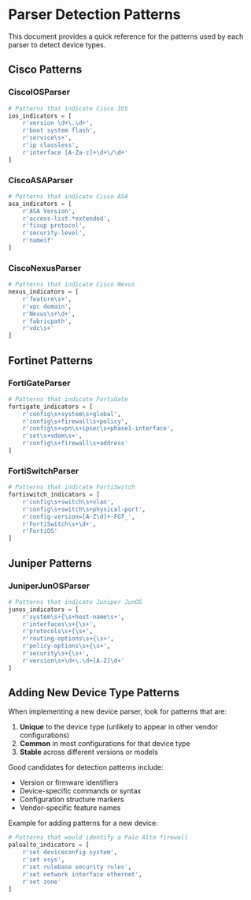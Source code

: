# Parser Detection Patterns

This document provides a quick reference for the patterns used by each parser to detect device types.

## Cisco Patterns

### CiscoIOSParser

```python
# Patterns that indicate Cisco IOS
ios_indicators = [
    r'version \d+\.\d+',
    r'boot system flash',
    r'service\s+',
    r'ip classless',
    r'interface [A-Za-z]+\d+\/\d+'
]
```

### CiscoASAParser

```python
# Patterns that indicate Cisco ASA
asa_indicators = [
    r'ASA Version',
    r'access-list.*extended',
    r'fixup protocol',
    r'security-level',
    r'nameif'
]
```

### CiscoNexusParser

```python
# Patterns that indicate Cisco Nexus
nexus_indicators = [
    r'feature\s+',
    r'vpc domain',
    r'Nexus\s+\d+',
    r'fabricpath',
    r'vdc\s+'
]
```

## Fortinet Patterns

### FortiGateParser

```python
# Patterns that indicate FortiGate
fortigate_indicators = [
    r'config\s+system\s+global',
    r'config\s+firewall\s+policy',
    r'config\s+vpn\s+ipsec\s+phase1-interface',
    r'set\s+vdom\s+',
    r'config\s+firewall\s+address'
]
```

### FortiSwitchParser

```python
# Patterns that indicate FortiSwitch
fortiswitch_indicators = [
    r'config\s+switch\s+vlan',
    r'config\s+switch\s+physical-port',
    r'config-version=[A-Z\d]+-FGT_',
    r'FortiSwitch\s+\d+',
    r'FortiOS'
]
```

## Juniper Patterns

### JuniperJunOSParser

```python
# Patterns that indicate Juniper JunOS
junos_indicators = [
    r'system\s+{\s+host-name\s+',
    r'interfaces\s+{\s+',
    r'protocols\s+{\s+',
    r'routing-options\s+{\s+',
    r'policy-options\s+{\s+',
    r'security\s+{\s+',
    r'version\s+\d+\.\d+[A-Z]\d+'
]
```

## Adding New Device Type Patterns

When implementing a new device parser, look for patterns that are:

1. **Unique** to the device type (unlikely to appear in other vendor configurations)
2. **Common** in most configurations for that device type
3. **Stable** across different versions or models

Good candidates for detection patterns include:

- Version or firmware identifiers
- Device-specific commands or syntax
- Configuration structure markers
- Vendor-specific feature names

Example for adding patterns for a new device:

```python
# Patterns that would identify a Palo Alto firewall
paloalto_indicators = [
    r'set deviceconfig system',
    r'set vsys',
    r'set rulebase security rules',
    r'set network interface ethernet',
    r'set zone'
]
``` 